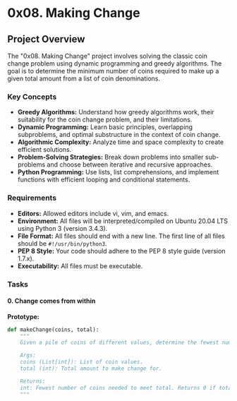 # 0x08. Making Change

## Project Overview

The "0x08. Making Change" project involves solving the classic coin change problem using dynamic programming and greedy algorithms. The goal is to determine the minimum number of coins required to make up a given total amount from a list of coin denominations.

### Key Concepts

- **Greedy Algorithms:** Understand how greedy algorithms work, their suitability for the coin change problem, and their limitations.
- **Dynamic Programming:** Learn basic principles, overlapping subproblems, and optimal substructure in the context of coin change.
- **Algorithmic Complexity:** Analyze time and space complexity to create efficient solutions.
- **Problem-Solving Strategies:** Break down problems into smaller sub-problems and choose between iterative and recursive approaches.
- **Python Programming:** Use lists, list comprehensions, and implement functions with efficient looping and conditional statements.



### Requirements

- **Editors:** Allowed editors include vi, vim, and emacs.
- **Environment:** All files will be interpreted/compiled on Ubuntu 20.04 LTS using Python 3 (version 3.4.3).
- **File Format:** All files should end with a new line. The first line of all files should be `#!/usr/bin/python3`.
- **PEP 8 Style:** Your code should adhere to the PEP 8 style guide (version 1.7.x).
- **Executability:** All files must be executable.

### Tasks

#### 0. Change comes from within

**Prototype:**
```python
def makeChange(coins, total):
    """
    Given a pile of coins of different values, determine the fewest number of coins needed to meet a given amount total.

    Args:
    coins (List[int]): List of coin values.
    total (int): Total amount to make change for.

    Returns:
    int: Fewest number of coins needed to meet total. Returns 0 if total is 0 or less. Returns -1 if total cannot be met by any number of coins.
    """

